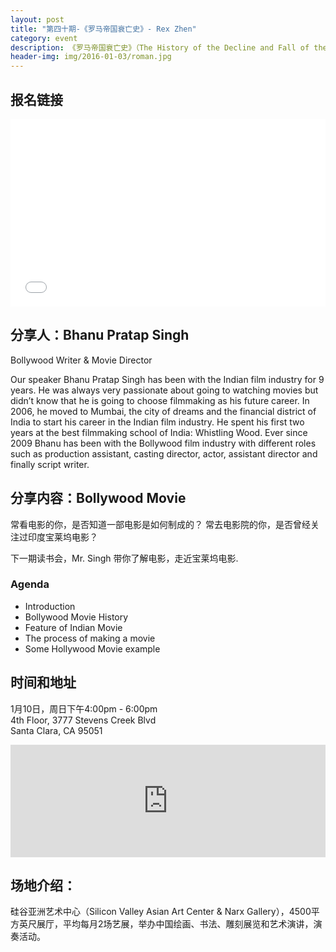 ```yaml
---
layout: post
title: "第四十期-《罗马帝国衰亡史》- Rex Zhen"
category: event
description: 《罗马帝国衰亡史》（The History of the Decline and Fall of the Roman Empire）是英国历史学家爱德华·吉本的一部巨著，被认为是第一部“现代”历史著作，共有六卷，分期出版。第一卷出版於1776年，第二、三卷出版於1781年，第四、五、六卷出版於1788年。包括罗马帝国的全部历史
header-img: img/2016-01-03/roman.jpg
---
```


## 报名链接

<div style="width:100%; text-align:left;" ><iframe  src="//eventbrite.com/tickets-external?eid=20410540476&ref=etckt" frameborder="0" height="300" width="100%" vspace="0" hspace="0" marginheight="5" marginwidth="5" scrolling="auto" allowtransparency="true"></iframe></div>

## 分享人：Bhanu Pratap Singh
Bollywood Writer & Movie Director 

Our speaker Bhanu Pratap Singh has been with the Indian film industry for 9 years. He was always very passionate about going to watching movies but didn’t know that he is going to choose filmmaking as his future career. In 2006, he moved to Mumbai, the city of dreams and the financial district of India to start his career in the Indian film industry. He spent his first two years at the best filmmaking school of India: Whistling Wood. Ever since 2009 Bhanu has been with the Bollywood film industry with different roles such as production assistant, casting director, actor, assistant director and finally script writer.  

## 分享内容：Bollywood Movie  

常看电影的你，是否知道一部电影是如何制成的？
常去电影院的你，是否曾经关注过印度宝莱坞电影？

下一期读书会，Mr. Singh 带你了解电影，走近宝莱坞电影.
 
### Agenda

- Introduction 
- Bollywood Movie History 
- Feature of Indian Movie
- The process of making a movie 
- Some Hollywood Movie example

## 时间和地址

1月10日，周日下午4:00pm - 6:00pm  
4th Floor, 3777 Stevens Creek Blvd  
Santa Clara, CA 95051

<iframe width="100%" height="180" frameborder="0" style="border:0"
src="https://www.google.com/maps/embed/v1/place?q=3777%20Stevens%20Creek%20Blvd%20Santa%20Clara%2C%20CA%2095054&key=AIzaSyBU8Fpde0IWAvSPYuvrpcjOHm_8scuCusk" allowfullscreen></iframe>


## 场地介绍：

硅谷亚洲艺术中心（Silicon Valley Asian Art Center & Narx Gallery），4500平方英尺展厅，平均每月2场艺展，举办中国绘画、书法、雕刻展览和艺术演讲，演奏活动。

